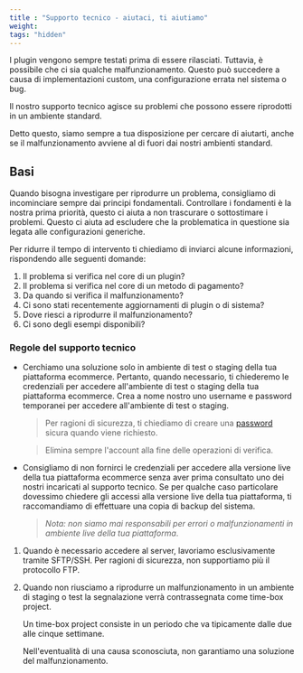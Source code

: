 ```yaml
---
title : "Supporto tecnico - aiutaci, ti aiutiamo"
weight:
tags: "hidden"
---
```


I plugin vengono sempre testati prima di essere rilasciati. Tuttavia, è possibile che ci sia qualche malfunzionamento.
Questo può succedere a causa di implementazioni custom, una configurazione errata nel sistema o bug.

Il nostro supporto tecnico agisce su problemi che possono essere riprodotti in un ambiente standard.

Detto questo, siamo sempre a tua disposizione per cercare di aiutarti, anche se il malfunzionamento avviene al di fuori dai nostri ambienti standard.

## Basi 
Quando bisogna investigare per riprodurre un problema, consigliamo di incominciare sempre dai principi fondamentali.
Controllare i fondamenti è la nostra prima priorità, questo ci aiuta a non trascurare o sottostimare i problemi.
Questo ci aiuta ad escludere che la problematica in questione sia legata alle configurazioni generiche. 

Per ridurre il tempo di intervento ti chiediamo di inviarci alcune informazioni, rispondendo alle seguenti domande:

1. Il problema si verifica nel core di un plugin?
2. Il problema si verifica nel core di un metodo di pagamento? 
3. Da quando si verifica il malfunzionamento?
4. Ci sono stati recentemente aggiornamenti di plugin o di sistema? 
5. Dove riesci a riprodurre il malfunzionamento?
6. Ci sono degli esempi disponibili? 

### Regole del supporto tecnico 

* Cerchiamo una soluzione solo in ambiente di test o staging della tua piattaforma ecommerce.
  Pertanto, quando necessario, ti chiederemo le credenziali per accedere all'ambiente di test o staging della tua piattaforma ecommerce.
  Crea a nome nostro uno username e password temporanei per accedere all'ambiente di test o staging. 
    

   > Per ragioni di sicurezza, ti chiediamo di creare una [password](https://www.lastpass.com/it/password-generator) sicura quando viene richiesto.

   > Elimina sempre l'account alla fine delle operazioni di verifica.

* Consigliamo di non fornirci le credenziali per accedere alla versione live della tua piattaforma ecommerce senza aver prima consultato uno dei nostri incaricati al supporto tecnico. 
Se per qualche caso particolare dovessimo chiedere gli accessi alla versione live della tua piattaforma, ti raccomandiamo di effettuare una copia di backup del sistema.

  >_Nota: non siamo mai responsabili per errori o malfunzionamenti in ambiente live della tua piattaforma_.

1. Quando è	necessario accedere al server, lavoriamo esclusivamente tramite SFTP/SSH.
   Per ragioni di sicurezza, non supportiamo più il protocollo FTP.

2. Quando non riusciamo a riprodurre un malfunzionamento in un ambiente di staging o test la segnalazione verrà contrassegnata come time-box project.  

   Un time-box project consiste in un periodo che va tipicamente dalle due alle cinque settimane.

   Nell'eventualità di una causa sconosciuta, non garantiamo una soluzione del malfunzionamento.
   

